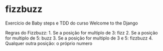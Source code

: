# fizzbuzz
Exercício de Baby steps e TDD do curso Welcome to the Django

Regras do Fizzbuzz:
    1. Se a posição for multiplo de 3: fizz
    2. Se a posição for multiplo de 5: buzz
    3. Se a posição for multiplo de 3 e 5: fizzbuzz
    4. Qualquer outra posição: o próprio numero
